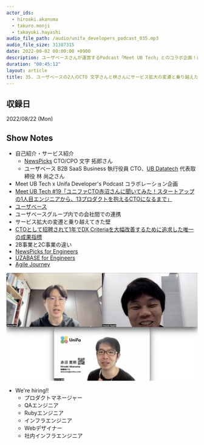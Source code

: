 ```yaml
---
actor_ids:
  - hiroaki.akanuma
  - takuro.monji
  - takayuki.hayashi
audio_file_path: /audio/unifa_developers_podcast_035.mp3
audio_file_size: 31387315
date: 2022-09-02 00:00:00 +0900
description: ユーザベースさんが運営するPodcast「Meet UB Tech」とのコラボ企画！前編は「Meet UB Tech」でお届けし、今回は後編として「UniFa Developer's Podcast」での配信となります！ゲストに NewsPicks CTO/CPO 文字さんと、ユーザベース B2B SaaS Business 執行役員 CTO、UB Datatech 代表取締役の林さんをお迎えし、これまでのサービス拡大の変遷と、その過程で乗り越えた壁などについてお話を伺いました！
duration: "00:45:12"
layout: article
title: 35. ユーザベースの2人のCTO 文字さんと林さんにサービス拡大の変遷と乗り越えた壁について聞いてみた！
---
```


## 収録日

2022/08/22 (Mon)

## Show Notes

- 自己紹介・サービス紹介
  - [NewsPicks](https://corp.newspicks.com/) CTO/CPO 文字 拓郎さん
  - ユーザベース B2B SaaS Business 執行役員 CTO、[UB Datatech](https://ub-datatech.com/) 代表取締役 林 尚之さん
- Meet UB Tech x Unifa Developer's Podcast コラボレーション企画
- [Meet UB Tech #19「ユニファCTO赤沼さんに聞いてみた！スタートアップの1人目エンジニアから、13プロダクトを抱えるCTOになるまで」](https://tech.uzabase.com/entry/2022/07/28/083459)
- [ユーザベース](https://www.uzabase.com/jp/)
- ユーザベースグループ内での会社間での連携
- サービス拡大の変遷と乗り越えてきた壁
- [CTOとして招聘されて1年でDX Criteriaを大幅改善するために追求した唯一の成果指標](https://speakerdeck.com/uzabasetech/18-e-5-uzabase-gao-shan-wen-debusamideng-tan-zi-liao)
- 2B事業と2C事業の違い
- [NewsPicks for Engineers](https://tech.newspicks.com/)
- [UZABASE for Engineers](https://tech.uzabase.com/)
- [Agile Journey](https://agilejourney.uzabase.com/)

![members](/images/snapshots/35/members.png)

- We're hiring!!
  - プロダクトマネージャー
  - QAエンジニア
  - Rubyエンジニア
  - インフラエンジニア 
  - Webデザイナー
  - 社内インフラエンジニア
